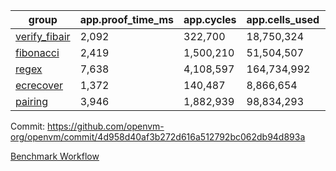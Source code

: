 | group | app.proof_time_ms | app.cycles | app.cells_used | leaf.proof_time_ms | leaf.cycles | leaf.cells_used |
| -- | -- | -- | -- | -- | -- | -- |
| [verify_fibair](https://github.com/openvm-org/openvm/blob/benchmark-results/benchmarks-pr/2030/verify_fibair-4d958d40af3b272d616a512792bc062db94d893a.md) | 2,092 |  322,700 |  18,750,324 |- | - | - |
| [fibonacci](https://github.com/openvm-org/openvm/blob/benchmark-results/benchmarks-pr/2030/fibonacci-4d958d40af3b272d616a512792bc062db94d893a.md) | 2,419 |  1,500,210 |  51,504,507 |- | - | - |
| [regex](https://github.com/openvm-org/openvm/blob/benchmark-results/benchmarks-pr/2030/regex-4d958d40af3b272d616a512792bc062db94d893a.md) | 7,638 |  4,108,597 |  164,734,992 |- | - | - |
| [ecrecover](https://github.com/openvm-org/openvm/blob/benchmark-results/benchmarks-pr/2030/ecrecover-4d958d40af3b272d616a512792bc062db94d893a.md) | 1,372 |  140,487 |  8,866,654 |- | - | - |
| [pairing](https://github.com/openvm-org/openvm/blob/benchmark-results/benchmarks-pr/2030/pairing-4d958d40af3b272d616a512792bc062db94d893a.md) | 3,946 |  1,882,939 |  98,834,293 |- | - | - |


Commit: https://github.com/openvm-org/openvm/commit/4d958d40af3b272d616a512792bc062db94d893a

[Benchmark Workflow](https://github.com/openvm-org/openvm/actions/runs/17135770382)
